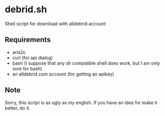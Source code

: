 # debrid.sh
Shell script for download with alldebrid account

## Requirements
 - aria2c
 - curl (for api dialog)
 - bash (I suppose that any sh compatible shell does work, but I am only sure for bash)
 - an alldebrid.com account (for getting an apikey)

## Note
Sorry, this script is as ugly as my english. If you have an idea for make it better, do it.
